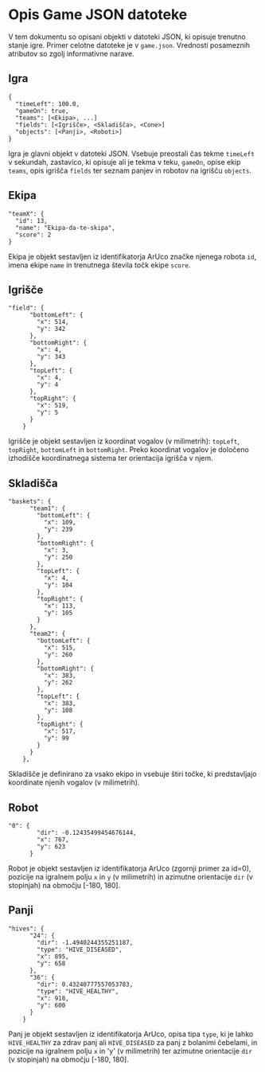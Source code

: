 Opis Game JSON datoteke
=====================

V tem dokumentu so opisani objekti v datoteki JSON, ki opisuje trenutno stanje igre. Primer celotne datoteke je v `game.json`. Vrednosti posameznih atributov so zgolj informativne narave.

Igra
----
```
{
  "timeLeft": 100.0,
  "gameOn": true,
  "teams": [<Ekipa>, ...]
  "fields": [<Igrišče>, <Skladišča>, <Cone>]
  "objects": [<Panji>, <Roboti>]
}
```

Igra je glavni objekt v datoteki JSON. Vsebuje preostali čas tekme `timeLeft` v sekundah, zastavico, ki opisuje ali je tekma v teku, `gameOn`, opise ekip `teams`, opis igrišča `fields` ter seznam panjev in robotov na igrišču `objects`.

Ekipa
-----
```
"teamX": {
  "id": 13,
  "name": "Ekipa-da-te-skipa",
  "score": 2
}
```

Ekipa je objekt sestavljen iz identifikatorja ArUco značke njenega robota `id`, imena ekipe `name` in trenutnega števila točk ekipe `score`.

Igrišče
-------------
```
"field": {
      "bottomLeft": {
        "x": 514,
        "y": 342
      },
      "bottomRight": {
        "x": 4,
        "y": 343
      },
      "topLeft": {
        "x": 4,
        "y": 4
      },
      "topRight": {
        "x": 519,
        "y": 5
      }
    }
```

Igrišče je objekt sestavljen iz koordinat vogalov (v milimetrih): `topLeft`, `topRight`, `bottomLeft` in `bottomRight`. Preko koordinat vogalov je določeno izhodišče koordinatnega sistema ter orientacija igrišča v njem.

Skladišča
------
```
"baskets": {
      "team1": {
        "bottomLeft": {
          "x": 109,
          "y": 239
        },
        "bottomRight": {
          "x": 3,
          "y": 250
        },
        "topLeft": {
          "x": 4,
          "y": 104
        },
        "topRight": {
          "x": 113,
          "y": 105
        }
      },
      "team2": {
        "bottomLeft": {
          "x": 515,
          "y": 260
        },
        "bottomRight": {
          "x": 383,
          "y": 262
        },
        "topLeft": {
          "x": 383,
          "y": 108
        },
        "topRight": {
          "x": 517,
          "y": 99
        }
      }
    },
```
Skladišče je definirano za vsako ekipo in vsebuje štiri točke, ki predstavljajo koordinate njenih vogalov (v milimetrih).

Robot
-----
```
"0": {
        "dir": -0.12435499454676144,
        "x": 767,
        "y": 623
      }
```

Robot je objekt sestavljen iz identifikatorja ArUco (zgornji primer za id=0), pozicije na igralnem polju `x` in `y` (v milimetrih) in azimutne orientacije `dir` (v stopinjah) na območju [-180, 180].

Panji
-------
```
"hives": {
      "24": {
        "dir": -1.4940244355251187,
        "type": "HIVE_DISEASED",
        "x": 895,
        "y": 658
      },
      "36": {
        "dir": 0.43240777557053783,
        "type": "HIVE_HEALTHY",
        "x": 918,
        "y": 600
      }
    }
```

Panj je objekt sestavljen iz identifikatorja ArUco, opisa tipa `type`, ki je lahko `HIVE_HEALTHY` za zdrav panj ali `HIVE_DISEASED` za panj z bolanimi čebelami, in pozicije na igralnem polju `x` in 'y' (v milimetrih) ter azimutne orientacije `dir` (v stopinjah) na območju [-180, 180].
